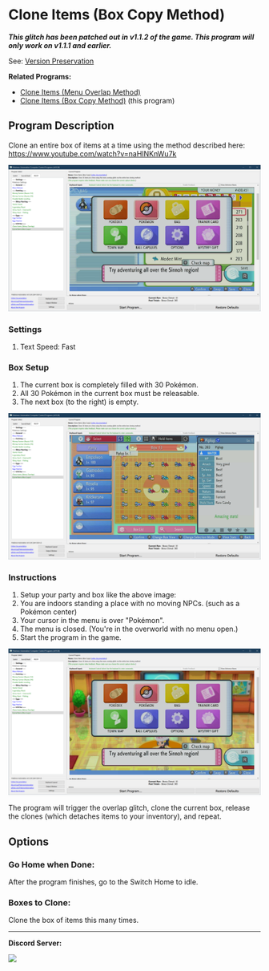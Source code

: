 # Clone Items (Box Copy Method)

***This glitch has been patched out in v1.1.2 of the game. This program will only work on v1.1.1 and earlier.***

See: [Version Preservation](VersionPreservation.md)

**Related Programs:**
- [Clone Items (Menu Overlap Method)](CloneItemsMenuOverlap.md)
- [Clone Items (Box Copy Method)](CloneItemsBoxCopy.md) (this program)

## Program Description

Clone an entire box of items at a time using the method described here: https://www.youtube.com/watch?v=naHINKnWu7k

<img src="images/CloneItemsBoxCopy-0.png">

### Settings

1. Text Speed: Fast

### Box Setup

1. The current box is completely filled with 30 Pokémon.
2. All 30 Pokémon in the current box must be releasable.
3. The next box (to the right) is empty.

<img src="images/CloneItemsBoxCopy-1.png">

### Instructions

1. Setup your party and box like the above image:
2. You are indoors standing a place with no moving NPCs. (such as a Pokémon center)
3. Your cursor in the menu is over "Pokémon".
4. The menu is closed. (You're in the overworld with no menu open.)
5. Start the program in the game.

<img src="images/CloneItemsBoxCopy-2.png">

The program will trigger the overlap glitch, clone the current box, release the clones (which detaches items to your inventory), and repeat.


## Options

### Go Home when Done:

After the program finishes, go to the Switch Home to idle.

### Boxes to Clone:

Clone the box of items this many times.

<hr>

**Discord Server:** 

[<img src="https://canary.discordapp.com/api/guilds/695809740428673034/widget.png?style=banner2">](https://discord.gg/cQ4gWxN)

